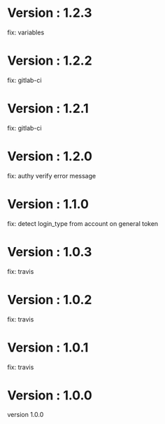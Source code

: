 # Version : 1.2.3

fix: variables

# Version : 1.2.2

fix: gitlab-ci

# Version : 1.2.1

fix: gitlab-ci

# Version : 1.2.0

fix: authy verify error message

# Version : 1.1.0

fix: detect login_type from account on general token

# Version : 1.0.3

fix: travis

# Version : 1.0.2

fix: travis

# Version : 1.0.1

fix: travis

# Version : 1.0.0

version 1.0.0

